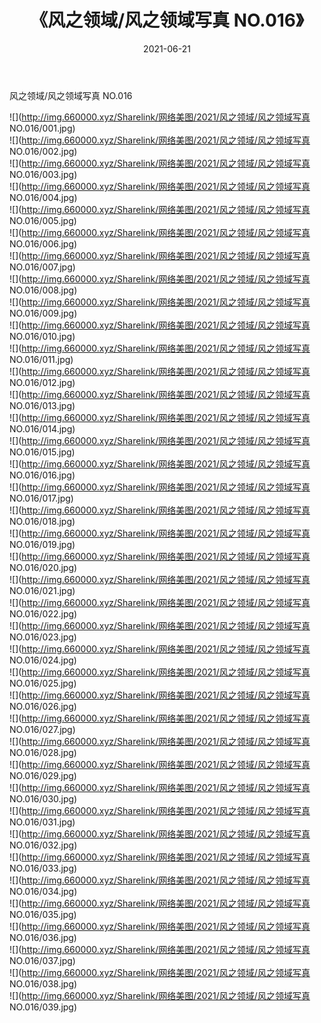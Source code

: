 ﻿---
layout: post
title:  《风之领域/风之领域写真 NO.016》
date:   2021-06-21
img: http://img.660000.xyz/Sharelink/网络美图/2021/风之领域/风之领域写真 NO.016/000.jpg
categories: [美女, 清纯, 唯美]
---

风之领域/风之领域写真 NO.016

 ![](http://img.660000.xyz/Sharelink/网络美图/2021/风之领域/风之领域写真 NO.016/001.jpg) <br>![](http://img.660000.xyz/Sharelink/网络美图/2021/风之领域/风之领域写真 NO.016/002.jpg) <br>![](http://img.660000.xyz/Sharelink/网络美图/2021/风之领域/风之领域写真 NO.016/003.jpg) <br>![](http://img.660000.xyz/Sharelink/网络美图/2021/风之领域/风之领域写真 NO.016/004.jpg) <br>![](http://img.660000.xyz/Sharelink/网络美图/2021/风之领域/风之领域写真 NO.016/005.jpg) <br>![](http://img.660000.xyz/Sharelink/网络美图/2021/风之领域/风之领域写真 NO.016/006.jpg) <br>![](http://img.660000.xyz/Sharelink/网络美图/2021/风之领域/风之领域写真 NO.016/007.jpg) <br>![](http://img.660000.xyz/Sharelink/网络美图/2021/风之领域/风之领域写真 NO.016/008.jpg) <br>![](http://img.660000.xyz/Sharelink/网络美图/2021/风之领域/风之领域写真 NO.016/009.jpg) <br>![](http://img.660000.xyz/Sharelink/网络美图/2021/风之领域/风之领域写真 NO.016/010.jpg) <br>![](http://img.660000.xyz/Sharelink/网络美图/2021/风之领域/风之领域写真 NO.016/011.jpg) <br>![](http://img.660000.xyz/Sharelink/网络美图/2021/风之领域/风之领域写真 NO.016/012.jpg) <br>![](http://img.660000.xyz/Sharelink/网络美图/2021/风之领域/风之领域写真 NO.016/013.jpg) <br>![](http://img.660000.xyz/Sharelink/网络美图/2021/风之领域/风之领域写真 NO.016/014.jpg) <br>![](http://img.660000.xyz/Sharelink/网络美图/2021/风之领域/风之领域写真 NO.016/015.jpg) <br>![](http://img.660000.xyz/Sharelink/网络美图/2021/风之领域/风之领域写真 NO.016/016.jpg) <br>![](http://img.660000.xyz/Sharelink/网络美图/2021/风之领域/风之领域写真 NO.016/017.jpg) <br>![](http://img.660000.xyz/Sharelink/网络美图/2021/风之领域/风之领域写真 NO.016/018.jpg) <br>![](http://img.660000.xyz/Sharelink/网络美图/2021/风之领域/风之领域写真 NO.016/019.jpg) <br>![](http://img.660000.xyz/Sharelink/网络美图/2021/风之领域/风之领域写真 NO.016/020.jpg) <br>![](http://img.660000.xyz/Sharelink/网络美图/2021/风之领域/风之领域写真 NO.016/021.jpg) <br>![](http://img.660000.xyz/Sharelink/网络美图/2021/风之领域/风之领域写真 NO.016/022.jpg) <br>![](http://img.660000.xyz/Sharelink/网络美图/2021/风之领域/风之领域写真 NO.016/023.jpg) <br>![](http://img.660000.xyz/Sharelink/网络美图/2021/风之领域/风之领域写真 NO.016/024.jpg) <br>![](http://img.660000.xyz/Sharelink/网络美图/2021/风之领域/风之领域写真 NO.016/025.jpg) <br>![](http://img.660000.xyz/Sharelink/网络美图/2021/风之领域/风之领域写真 NO.016/026.jpg) <br>![](http://img.660000.xyz/Sharelink/网络美图/2021/风之领域/风之领域写真 NO.016/027.jpg) <br>![](http://img.660000.xyz/Sharelink/网络美图/2021/风之领域/风之领域写真 NO.016/028.jpg) <br>![](http://img.660000.xyz/Sharelink/网络美图/2021/风之领域/风之领域写真 NO.016/029.jpg) <br>![](http://img.660000.xyz/Sharelink/网络美图/2021/风之领域/风之领域写真 NO.016/030.jpg) <br>![](http://img.660000.xyz/Sharelink/网络美图/2021/风之领域/风之领域写真 NO.016/031.jpg) <br>![](http://img.660000.xyz/Sharelink/网络美图/2021/风之领域/风之领域写真 NO.016/032.jpg) <br>![](http://img.660000.xyz/Sharelink/网络美图/2021/风之领域/风之领域写真 NO.016/033.jpg) <br>![](http://img.660000.xyz/Sharelink/网络美图/2021/风之领域/风之领域写真 NO.016/034.jpg) <br>![](http://img.660000.xyz/Sharelink/网络美图/2021/风之领域/风之领域写真 NO.016/035.jpg) <br>![](http://img.660000.xyz/Sharelink/网络美图/2021/风之领域/风之领域写真 NO.016/036.jpg) <br>![](http://img.660000.xyz/Sharelink/网络美图/2021/风之领域/风之领域写真 NO.016/037.jpg) <br>![](http://img.660000.xyz/Sharelink/网络美图/2021/风之领域/风之领域写真 NO.016/038.jpg) <br>![](http://img.660000.xyz/Sharelink/网络美图/2021/风之领域/风之领域写真 NO.016/039.jpg) <br>